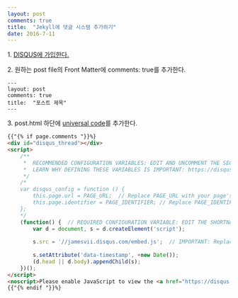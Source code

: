 ```yaml
---
layout: post
comments: true
title:  "Jekyll에 댓글 시스템 추가하기"
date: 2016-7-11
---
```


<p>1. <a href="https://disqus.com/">DISQUS에 가입한다.</a></p>

<p>2. 원하는 post file의 Front Matter에 comments: true를 추가한다.</p>


```text
---
layout: post
comments: true
title:  "포스트 제목"
---
```

<p>3. post.html 하단에 <a href="https://jamesvii.disqus.com/admin/universalcode/">universal code</a>를 추가한다.</p>

```html
{{"{% if page.comments "}}%}
<div id="disqus_thread"></div>
<script>
    /**
     *  RECOMMENDED CONFIGURATION VARIABLES: EDIT AND UNCOMMENT THE SECTION BELOW TO INSERT DYNAMIC VALUES FROM YOUR PLATFORM OR CMS.
     *  LEARN WHY DEFINING THESE VARIABLES IS IMPORTANT: https://disqus.com/admin/universalcode/#configuration-variables
     */
    /*
    var disqus_config = function () {
        this.page.url = PAGE_URL;  // Replace PAGE_URL with your page's canonical URL variable
        this.page.identifier = PAGE_IDENTIFIER; // Replace PAGE_IDENTIFIER with your page's unique identifier variable
    };
    */
    (function() {  // REQUIRED CONFIGURATION VARIABLE: EDIT THE SHORTNAME BELOW
        var d = document, s = d.createElement('script');
        
        s.src = '//jamesvii.disqus.com/embed.js';  // IMPORTANT: Replace EXAMPLE with your forum shortname!
        
        s.setAttribute('data-timestamp', +new Date());
        (d.head || d.body).appendChild(s);
    })();
</script>
<noscript>Please enable JavaScript to view the <a href="https://disqus.com/?ref_noscript" rel="nofollow">comments powered by Disqus.</a></noscript>
{{"{% endif "}}%}
```






